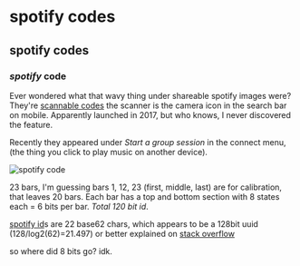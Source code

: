 # spotify codes

## spotify codes


### _spotify_ code

Ever wondered what that wavy thing under shareable spotify images were?
They're [scannable codes][web]
the scanner is the camera icon in the search bar on mobile.
Apparently launched in 2017,
but who knows, I never discovered the feature.

Recently they appeared under _Start a group session_ in the connect menu,
(the thing you click to play music on another device).

![spotify code](/static/spotify-code.png)

23 bars, I'm guessing bars 1, 12, 23 (first, middle, last)
are for calibration, that leaves 20 bars.
Each bar has a top and bottom section with 8 states each
= 6 bits per bar. _Total 120 bit id_.

[spotify id][sid]s are 22 base62 chars,
which appears to be a 128bit uuid (128/log2(62)=21.497)
or better explained on [stack overflow][so]

so where did 8 bits go? idk.

[web]: https://www.spotifycodes.com/index.html#
[sid]: https://developer.spotify.com/documentation/web-api/
[so]: https://stackoverflow.com/questions/4007280/convert-md5-string-to-base-62-string-in-c
